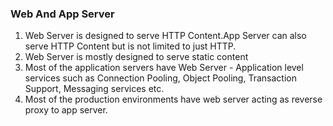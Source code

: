 ###  Web And App Server
1. Web Server is designed to serve HTTP Content.App Server can also serve HTTP Content but is not limited to just HTTP. 
2. Web Server is mostly designed to serve static content
3. Most of the application servers have Web Server - Application level services such as Connection Pooling, Object Pooling, Transaction Support, Messaging services etc.
4. Most of the production environments have web server acting as reverse proxy to app server.